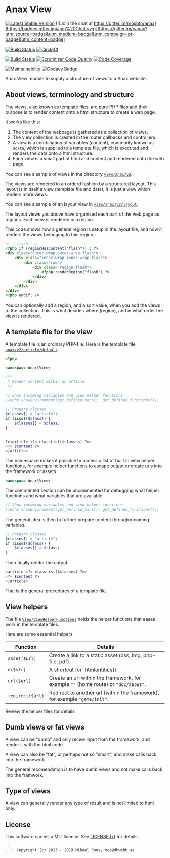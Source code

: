 Anax View
==================================

[![Latest Stable Version](https://poser.pugx.org/anax/view/v/stable)](https://packagist.org/packages/anax/view)
[![Join the chat at https://gitter.im/mosbth/anax](https://badges.gitter.im/Join%20Chat.svg)](https://gitter.im/canax?utm_source=badge&utm_medium=badge&utm_campaign=pr-badge&utm_content=badge)

[![Build Status](https://travis-ci.org/canax/view.svg?branch=master)](https://travis-ci.org/canax/view)
[![CircleCI](https://circleci.com/gh/canax/view.svg?style=svg)](https://circleci.com/gh/canax/view)

[![Build Status](https://scrutinizer-ci.com/g/canax/view/badges/build.png?b=master)](https://scrutinizer-ci.com/g/canax/view/build-status/master)
[![Scrutinizer Code Quality](https://scrutinizer-ci.com/g/canax/view/badges/quality-score.png?b=master)](https://scrutinizer-ci.com/g/canax/view/?branch=master)
[![Code Coverage](https://scrutinizer-ci.com/g/canax/view/badges/coverage.png?b=master)](https://scrutinizer-ci.com/g/canax/view/?branch=master)

[![Maintainability](https://api.codeclimate.com/v1/badges/b1b2a5f4b93ba4c630e4/maintainability)](https://codeclimate.com/github/canax/view/maintainability)
[![Codacy Badge](https://api.codacy.com/project/badge/Grade/a55bf4c3892e4ae79a18ce86dd5e0507)](https://www.codacy.com/app/mosbth/view?utm_source=github.com&amp;utm_medium=referral&amp;utm_content=canax/view&amp;utm_campaign=Badge_Grade)

Anax View module to supply a structure of views to a Anax website.



About views, terminology and structure
------------------

The views, also known as template files, are pure PHP files and their purpose is to render content onto a html structure to create a web page.

It works like this:

1. The content of the webpage is gathered as a collection of views.
1. The view collection is created in the router callbacks and controllers.
1. A view is a combination of variables (content), commonly known as `$data`, which is supplied to a template file, which is executed and renders the data onto a html structure.
1. Each view is a small part of html and content and rendered onto the web page.

You can see a sample of views in the directory [`view/anax/v2`](view/anax/v2).

The views are rendered in an orderd fashion by a structured layout. This layout is in itself a view (template file and data), it is just a view which renders more views.

You can see a sample of an layout view in [`view/anax/v2/layout`](view/anax/v2/layout).

The layout views you above have organised each part of the web page as regions. Each view is rendered in a region.

This code shows how a general region is setup in the layout file, and how it renders the views belonging to this region.

```html
<!-- flash -->
<?php if (regionHasContent("flash")) : ?>
<div class="outer-wrap outer-wrap-flash">
    <div class="inner-wrap inner-wrap-flash">
        <div class="row">
            <div class="region-flash">
                <?php renderRegion("flash") ?>
            </div>
        </div>
    </div>
</div>
<?php endif; ?>
```

You can optionally add a region, and a sort value, when you add the views to the collection. This is what decides where (region), and in what order the view is rendered.



A template file for the view
------------------

A template file is an ordinary PHP-file. Here is the template file [`anax/v2/article/default`](view/anax/v2/article/default.php).

```php
<?php

namespace Anax\View;

/**
 * Render content within an article.
 */

// Show incoming variables and view helper functions
//echo showEnvironment(get_defined_vars(), get_defined_functions());

// Prepare classes
$classes[] = "article";
if (isset($class)) {
    $classes[] = $class;
}


?><article <?= classList($classes) ?>>
<?= $content ?>
</article>
```

The namespace makes it possible to access a list of built in view helper functions, for example helper functions to escape output or create urls into the framework or assets.

```php
namespace Anax\View;
```

The commented section can be uncommented for debugging what helper functions and what variables that are available.

```php
// Show incoming variables and view helper functions
//echo showEnvironment(get_defined_vars(), get_defined_functions());
```

The general idea is then to further prepare content through incoming variables.

```php
// Prepare classes
$classes[] = "article";
if (isset($class)) {
    $classes[] = $class;
}
```

Then finally render the output.

```php
<article <?= classList($classes) ?>>
<?= $content ?>
</article>
```

That is the general procedures of a template file.



View helpers
------------------

The file [`View/ViewHelperFunctions`](src/View/ViewHelperFunctions.php) holds the helper functions that eases work in the template files.

Here are some essential helpers.

| Function | Details |
|----------|---------|
| `asset($url)` | Create a link to a static asset (css, img, php-file, pdf). |
| `e($str)`     | A shortcut for `htmlentities(). |
| `url($url)`   | Create an url within the framework, for example `""` (home route) or `"doc/about"`. |
| `redirect($url)` | Redirect to another url (within the framework), for example `"game/init"`. |

Review the helper files for details.



Dumb views or fat views
------------------

A view can be "dumb" and only recive input from the framework, and render it with the html code.

A view can also be "fat", or perhaps not so "smart", and make calls back into the framework.

The general recomendation is to have dumb views and not make calls back into the framwork.



Type of views
------------------

A view can generally render any type of result and is not limited to html only.



License
------------------

This software carries a MIT license. See [LICENSE.txt](LICENSE.txt) for details.



```
 .  
..:  Copyright (c) 2013 - 2019 Mikael Roos, mos@dbwebb.se
```
